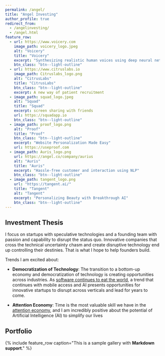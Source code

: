 ```yaml
---
permalink: /angel/
title: "Angel Investing"
author_profile: true
redirect_from: 
  - /angelinvesting/
  - /angel.html
feature_row:
  - url: https://www.voicery.com
    image_path: voicery_logo.jpeg
    alt: "Voicery"
    title: "Voicery"
    excerpt: "Synthesizing realistic human voices using deep neural networks"
    btn_class: "btn--light-outline"
  - url: https://www.citruslabs.io
    image_path: Citruslabs_logo.png
    alt: "CitrusLabs"
    title: "CitrusLabs"  
    btn_class: "btn--light-outline"
    excerpt: A new way of patient recruitment
  - image_path: squad_logo.jpeg
    alt: "Squad"
    title: "Squad"
    excerpt: screen sharing with friends
    url: https://squadapp.io
    btn_class: "btn--light-outline"
  - image_path: proof_logo.png
    alt: "Proof"
    title: "Proof"
    btn_class: "btn--light-outline"
    excerpt: "Website Personalization Made Easy"
    url: https://useproof.com
  - image_path: Auris_logo.png
    url: https://angel.co/company/aurius
    alt: "Auris"
    title: "Auris"
    excerpt: "Hassle-free customer and interaction using NLP"
    btn_class: "btn--light-outline"
  - image_path: tangent_logo.png	
    url: "https://tangent.ai/"
    title: "Tangent"
    alt: "Tangent"
    excerpt: "Personalizing Beauty with Breakthrough AI"
    btn_class: "btn--light-outline"
---
```


## Investment Thesis 

I focus on startups with speculative technologies and a founding team with passion and capability to disrupt the status quo. 
Innovative companies that cross the technical uncertainty chasm and create disruptive technology end up controlling their destinies. That is what I hope to help founders build. 

Trends I am excited about:
* **Democratization of Technology**: The transition to a bottom-up economy and democratization of technology is creating opportunities across industries.  As [software continues to eat the world], a trend that continues with mobile access and AI presents opportunities for innovative startups to disrupt across verticals and lead for years to come.

* **Attention Economy**:  Time is the most valuable skill we have in the [attention economy], and I am incredibly positive about the potential of Artificial Intelligence (AI) to simplify our lives

[1]: https://www.wsj.com/articles/SB10001424053111903480904576512250915629460
[software continues to eat the world]: https://techcrunch.com/2016/06/07/software-is-eating-the-world-5-years-later/
[attention economy]: https://en.wikipedia.org/wiki/Attention_economy


<!---
see https://homebrewvc.tumblr.com/post/55694279731/hello-from-homebrew
https://avc.com/2018/04/usv-thesis-3-0/
Large networks of engaged users, differentiated through user experience, and defensible through network effects.
-->

## Portfolio

{% include feature_row caption="This is a sample gallery with **Markdown support**."  %}



